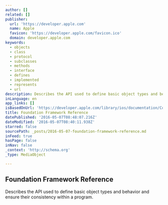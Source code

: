 ```yaml
---
author: []
related: []
publisher:
  url: 'https://developer.apple.com'
  name: Apple
  favicon: 'https://developer.apple.com/favicon.ico'
  domain: developer.apple.com
keywords:
  - objects
  - class
  - protocol
  - subclasses
  - methods
  - interface
  - defines
  - implemented
  - represents
  - url
description: Describes the API used to define basic object types and behavior and ensure their consistency within a program.
inLanguage: en
app_links: []
isBasedOnUrl: 'https://developer.apple.com/library/ios/documentation/Cocoa/Reference/Foundation/ObjC_classic/index.html#//apple_ref/doc/uid/20001091'
title: Foundation Framework Reference
datePublished: '2016-05-07T08:48:07.216Z'
dateModified: '2016-05-07T08:40:11.938Z'
starred: false
sourcePath: _posts/2016-05-07-foundation-framework-reference.md
inFeed: true
hasPage: false
inNav: false
_context: 'http://schema.org'
_type: MediaObject

---
```

<article style=""><h1>Foundation Framework Reference</h1><p>Describes the API used to define basic object types and behavior and ensure their consistency within a program.</p></article>